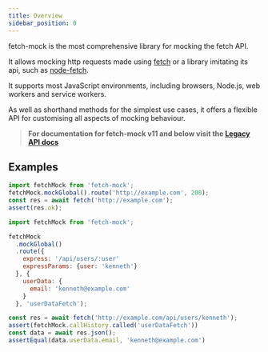 ```yaml
---
title: Overview
sidebar_position: 0
---
```


fetch-mock is the most comprehensive library for mocking the fetch API.

It allows mocking http requests made using [fetch](https://fetch.spec.whatwg.org/) or a library imitating its api, such as [node-fetch](https://www.npmjs.com/package/node-fetch).

It supports most JavaScript environments, including browsers, Node.js, web workers and service workers.

As well as shorthand methods for the simplest use cases, it offers a flexible API for customising all aspects of mocking behaviour.

> **For documentation for fetch-mock v11 and below visit the [Legacy API docs](/fetch-mock/docs/legacy-api)**

## Examples

```js
import fetchMock from 'fetch-mock';
fetchMock.mockGlobal().route('http://example.com', 200);
const res = await fetch('http://example.com');
assert(res.ok);
```

```js
import fetchMock from 'fetch-mock';

fetchMock
  .mockGlobal()
  .route({
    express: '/api/users/:user'
    expressParams: {user: 'kenneth'}
  }, {
    userData: {
      email: 'kenneth@example.com'
    }
  }, 'userDataFetch');

const res = await fetch('http://example.com/api/users/kenneth');
assert(fetchMock.callHistory.called('userDataFetch'))
const data = await res.json();
assertEqual(data.userData.email, 'kenneth@example.com')
```

